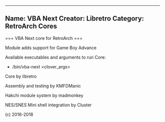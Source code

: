 -----------------------
Name: VBA Next 
Creator: Libretro
Category: RetroArch Cores
-----------------------
=== VBA Next core for RetroArch ===

Module adds support for Game Boy Advance

Available executables and arguments to run Core:
- /bin/vba-next <rom> <clover_args>

Core by libretro

Assembly and testing by KMFDManic

Hakchi module system by madmonkey

NES/SNES Mini shell integration by Cluster

(c) 2016-2018

